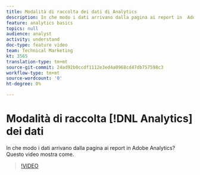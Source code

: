 ```yaml
---
title: Modalità di raccolta dei dati di Analytics
description: In che modo i dati arrivano dalla pagina ai report in  Adobe Analytics? Questo video mostra come.
feature: analytics basics
topics: null
audience: analyst
activity: understand
doc-type: feature video
team: Technical Marketing
kt: 3565
translation-type: tm+mt
source-git-commit: 24ad92b0ccdf1112e3ed4a0968cd47db757598c3
workflow-type: tm+mt
source-wordcount: '0'
ht-degree: 0%

---
```



# Modalità di raccolta [!DNL Analytics] dei dati

In che modo i dati arrivano dalla pagina ai report in  Adobe Analytics? Questo video mostra come.

>[!VIDEO](https://video.tv.adobe.com/v/28768/?quality=12)
